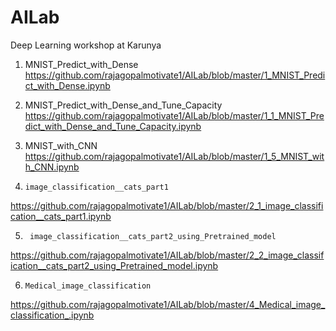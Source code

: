 # AILab
Deep Learning workshop at Karunya

1.    MNIST_Predict_with_Dense
https://github.com/rajagopalmotivate1/AILab/blob/master/1_MNIST_Predict_with_Dense.ipynb


2.    MNIST_Predict_with_Dense_and_Tune_Capacity
https://github.com/rajagopalmotivate1/AILab/blob/master/1_1_MNIST_Predict_with_Dense_and_Tune_Capacity.ipynb


3.    MNIST_with_CNN
https://github.com/rajagopalmotivate1/AILab/blob/master/1_5_MNIST_with_CNN.ipynb


4.     image_classification__cats_part1
https://github.com/rajagopalmotivate1/AILab/blob/master/2_1_image_classification__cats_part1.ipynb


5.      image_classification__cats_part2_using_Pretrained_model
https://github.com/rajagopalmotivate1/AILab/blob/master/2_2_image_classification__cats_part2_using_Pretrained_model.ipynb



6.     Medical_image_classification
https://github.com/rajagopalmotivate1/AILab/blob/master/4_Medical_image_classification_.ipynb
